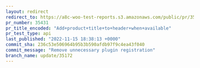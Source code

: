 ```yaml
---
layout: redirect
redirect_to: https://a8c-woo-test-reports.s3.amazonaws.com/public/pr/35431/api/index.html
pr_number: 35431
pr_title_encoded: "Add+product+title+to+header+when+available"
pr_test_type: api
last_published: "2022-11-15 18:38:13 +0000"
commit_sha: 236c53e506964b95b3b590afdb97f9c4ea43f040
commit_message: "Remove unnecessary plugin registration"
branch_name: update/35172
---
```

